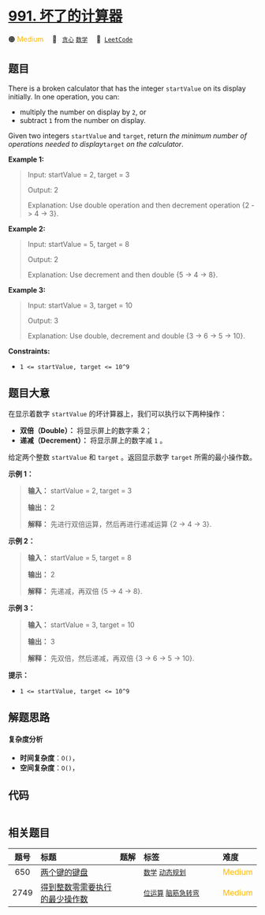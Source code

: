 # [991. 坏了的计算器](https://leetcode.com/problems/broken-calculator)

🟠 <font color=#ffb800>Medium</font>&emsp; 🔖&ensp; [`贪心`](/leetcode/outline/tag/greedy.md) [`数学`](/leetcode/outline/tag/math.md)&emsp; 🔗&ensp;[`LeetCode`](https://leetcode.com/problems/broken-calculator)


## 题目

There is a broken calculator that has the integer `startValue` on its display
initially. In one operation, you can:

  * multiply the number on display by `2`, or
  * subtract `1` from the number on display.

Given two integers `startValue` and `target`, return _the minimum number of
operations needed to display_`target` _on the calculator_.



**Example 1:**

> Input: startValue = 2, target = 3
> 
> Output: 2
> 
> Explanation: Use double operation and then decrement operation {2 -> 4 -> 3}.

**Example 2:**

> Input: startValue = 5, target = 8
> 
> Output: 2
> 
> Explanation: Use decrement and then double {5 -> 4 -> 8}.

**Example 3:**

> Input: startValue = 3, target = 10
> 
> Output: 3
> 
> Explanation: Use double, decrement and double {3 -> 6 -> 5 -> 10}.

**Constraints:**

  * `1 <= startValue, target <= 10^9`


## 题目大意

在显示着数字 `startValue` 的坏计算器上，我们可以执行以下两种操作：

  * **双倍（Double）：** 将显示屏上的数字乘 2；
  * **递减（Decrement）：** 将显示屏上的数字减 `1` 。

给定两个整数 `startValue` 和 `target` 。返回显示数字 `target` 所需的最小操作数。



**示例 1：**

> 
> 
> 
> 
> 
> **输入：** startValue = 2, target = 3
> 
> **输出：** 2
> 
> **解释：** 先进行双倍运算，然后再进行递减运算 {2 -> 4 -> 3}.
> 
> 

**示例 2：**

> 
> 
> 
> 
> 
> **输入：** startValue = 5, target = 8
> 
> **输出：** 2
> 
> **解释：** 先递减，再双倍 {5 -> 4 -> 8}.
> 
> 

**示例 3：**

> 
> 
> 
> 
> 
> **输入：** startValue = 3, target = 10
> 
> **输出：** 3
> 
> **解释：** 先双倍，然后递减，再双倍 {3 -> 6 -> 5 -> 10}.
> 
> 



**提示：**

  * `1 <= startValue, target <= 10^9`


## 解题思路

#### 复杂度分析

- **时间复杂度**：`O()`，
- **空间复杂度**：`O()`，

## 代码

```javascript

```

## 相关题目

<!-- prettier-ignore -->
| 题号 | 标题 | 题解 | 标签 | 难度 |
| :------: | :------ | :------: | :------ | :------ |
| 650 | [两个键的键盘](https://leetcode.com/problems/2-keys-keyboard) |  |  [`数学`](/leetcode/outline/tag/math.md) [`动态规划`](/leetcode/outline/tag/dynamic-programming.md) | <font color=#ffb800>Medium</font> |
| 2749 | [得到整数零需要执行的最少操作数](https://leetcode.com/problems/minimum-operations-to-make-the-integer-zero) |  |  [`位运算`](/leetcode/outline/tag/bit-manipulation.md) [`脑筋急转弯`](/leetcode/outline/tag/brainteaser.md) | <font color=#ffb800>Medium</font> |

<style>
.blue {
    background-color: #096dd9;
    padding: 0.25rem 0.5rem;
    margin: 0;
    font-size: 0.85em;
    border-radius: 3px;
    color: white;
    font-weight: 500;
}
table th:first-of-type { width: 10%; }
table th:nth-of-type(2) { width: 35%; }
table th:nth-of-type(3) { width: 10%; }
table th:nth-of-type(4) { width: 35%; }
table th:nth-of-type(5) { width: 10%; }
</style>
